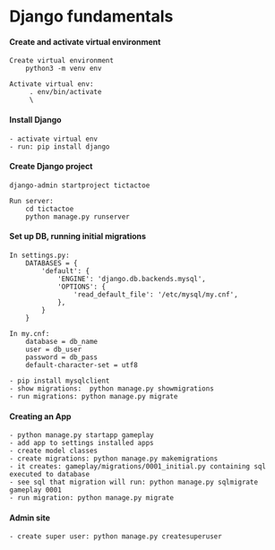 # Django fundamentals

#### Create and activate virtual environment
```
Create virtual environment
    python3 -m venv env

Activate virtual env:
     . env/bin/activate
     \
```

#### Install Django
```
- activate virtual env
- run: pip install django
```

#### Create Django project
```
django-admin startproject tictactoe

Run server:
    cd tictactoe
    python manage.py runserver
```

#### Set up DB, running initial migrations
```
In settings.py:
    DATABASES = {
        'default': {
            'ENGINE': 'django.db.backends.mysql',
            'OPTIONS': {
                'read_default_file': '/etc/mysql/my.cnf',
            },
        }
    }

In my.cnf:
    database = db_name
    user = db_user
    password = db_pass
    default-character-set = utf8

- pip install mysqlclient
- show migrations:  python manage.py showmigrations
- run migrations: python manage.py migrate
```

#### Creating an App
```
- python manage.py startapp gameplay
- add app to settings installed apps
- create model classes
- create migrations: python manage.py makemigrations
- it creates: gameplay/migrations/0001_initial.py containing sql executed to database
- see sql that migration will run: python manage.py sqlmigrate gameplay 0001
- run migration: python manage.py migrate
```

#### Admin site
```
- create super user: python manage.py createsuperuser
```